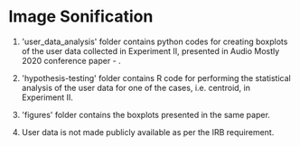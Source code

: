 # Image Sonification

1. 'user_data_analysis' folder contains python codes for creating boxplots of the user data collected in Experiment II, presented in Audio Mostly 2020 conference paper - .

2. 'hypothesis-testing' folder contains R code for performing the statistical analysis of the user data for one of the cases, i.e. centroid, in Experiment II.

3. 'figures' folder contains the boxplots presented in the same paper.

4. User data is not made publicly available as per the IRB requirement.

